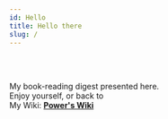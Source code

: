 ```yaml
---
id: Hello
title: Hello there
slug: /
---
```


<br/>


<br/>

My book-reading digest presented here.  
Enjoy yourself, or back to  
My Wiki: [**Power's Wiki**](https://wiki-power.com)

<br/>
